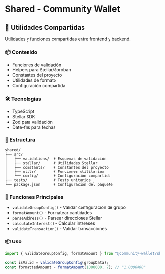 # Shared - Community Wallet

## 🔄 Utilidades Compartidas

Utilidades y funciones compartidas entre frontend y backend.

### 📦 Contenido

- Funciones de validación
- Helpers para Stellar/Soroban
- Constantes del proyecto
- Utilidades de formato
- Configuración compartida

### 🛠️ Tecnologías

- TypeScript
- Stellar SDK
- Zod para validación
- Date-fns para fechas

### 📁 Estructura

```
shared/
├── src/
│   ├── validations/  # Esquemas de validación
│   ├── stellar/      # Utilidades Stellar
│   ├── constants/    # Constantes del proyecto
│   ├── utils/        # Funciones utilitarias
│   └── config/       # Configuración compartida
├── tests/            # Tests unitarios
└── package.json      # Configuración del paquete
```

### 🔧 Funciones Principales

- `validateGroupConfig()` - Validar configuración de grupo
- `formatAmount()` - Formatear cantidades
- `parseAddress()` - Parsear direcciones Stellar
- `calculateInterest()` - Calcular intereses
- `validateTransaction()` - Validar transacciones

### 📦 Uso

```typescript
import { validateGroupConfig, formatAmount } from "@community-wallet/shared";

const isValid = validateGroupConfig(groupData);
const formattedAmount = formatAmount(1000000, 7); // "1.0000000"
```
